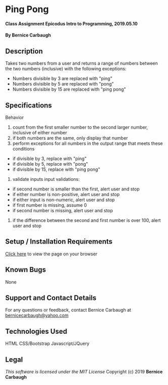 # Ping Pong
#### Class Assignment Epicodus Intro to Programming, 2019.05.10
#### By Bernice Carbaugh

## Description
Takes two numbers from a user and returns a range of numbers between the two numbers (inclusive) with the following exceptions:
- Numbers divisible by 3 are replaced with "ping"
- Numbers divisible by 5 are replaced with "pong"
- Numbers divisible by 15 are replaced with "ping pong"

## Specifications
Behavior
1. count from the first smaller number to the second larger number, inclusive of either number
1. if both numbers are the same, only display that number
1. perform exceptions for all numbers in the output range that meets these conditions
  - if divisible by 3, replace with "ping"
  - if divisible by 5, replace with "pong"
  - if divisible by 15, replace with "ping pong"
1. validate inputs input validations:
  - if second number is smaller than the first, alert user and stop
  - if either number is non-positive, alert user and stop
  - if either input is non-numeric, alert user and stop
  - if first number is missing, assume 0
  - if second number is missing, alert user and stop 
1. if the difference between the second and first number is over 100, alert user and stop

## Setup / Installation Requirements
[Click here](http://bernicecarbaugh.github.io/ping-pong/) to view the page on your browser

## Known Bugs
None

## Support and Contact Details
For any questions or feedback, contact Bernice Carbaugh at bernicecarbaugh@yahoo.com

## Technologies Used
HTML
CSS/Bootstrap
Javascript/JQuery

## Legal
*This software is licensed under the MIT License*
Copyright (c) 2019 **Bernice Carbaugh**